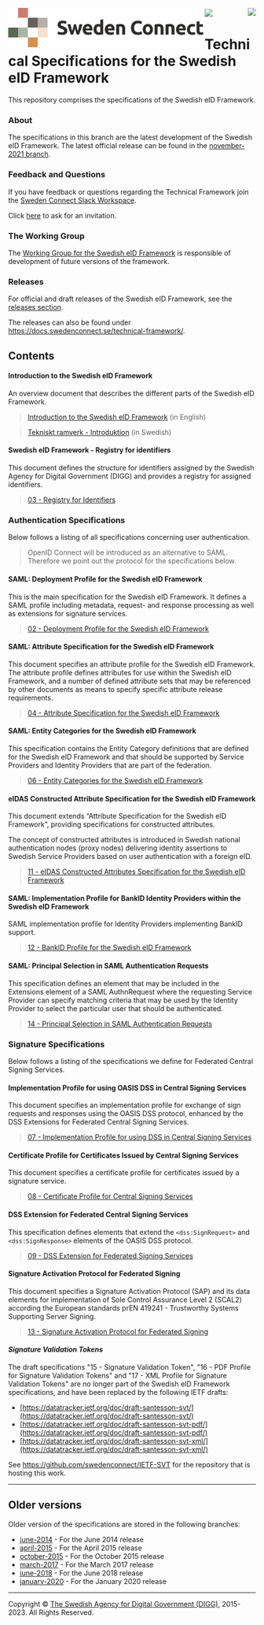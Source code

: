 <p>
<img align="left" src="img/sweden-connect.png"></img>
<img align="right" src="img/digg_centered.png"></img>
</p>
<p>
<img align="center" src="img/transparent.png"></img>
</p>

# Technical Specifications for the Swedish eID Framework

This repository comprises the specifications of the Swedish eID Framework.

### About

The specifications in this branch are the latest development of the Swedish eID Framework. The latest official release
can be found in the [november-2021 branch](https://github.com/swedenconnect/technical-framework/tree/november-2021).

### Feedback and Questions

If you have feedback or questions regarding the Technical Framework join the 
[Sweden Connect Slack Workspace](https://swedenconnect.slack.com).

Click <a href="mailto:martin@idsec.se?subject= I would like to join the SwedenConnect Slack Workspace">here</a> to ask for an invitation.

### The Working Group

The [Working Group for the Swedish eID Framework](working-group/wg.md) is responsible of development of future versions of the framework. 

### Releases

For official and draft releases of the Swedish eID Framework, see the [releases section](https://github.com/swedenconnect/technical-framework/releases).

The releases can also be found under <https://docs.swedenconnect.se/technical-framework/>.

## Contents

#### Introduction to the Swedish eID Framework

An overview document that describes the different parts of the Swedish eID Framework.

> [Introduction to the Swedish eID Framework](00%20-%20Swedish%20eID%20Framework%20-%20Introduction.md) (in English)

> [Tekniskt ramverk - Introduktion](00%20-%20Tekniskt%20ramverk%20-%20Introduktion.md) (in Swedish)

#### Swedish eID Framework - Registry for identifiers

This document defines the structure for identifiers assigned by the Swedish Agency for Digital Government (DIGG) and provides a registry for assigned identifiers.

> [03 - Registry for Identifiers](03%20-%20Registry%20for%20Identifiers.md)

### Authentication Specifications

Below follows a listing of all specifications concerning user authentication.

> OpenID Connect will be introduced as an alternative to SAML. Therefore we point out the protocol for the specifications below.

#### SAML: Deployment Profile for the Swedish eID Framework

This is the main specification for the Swedish eID Framework. It defines a SAML profile including metadata, request- and response processing as well as extensions for signature services.

> [02 - Deployment Profile for the Swedish eID Framework](02%20-%20Deployment%20Profile%20for%20the%20Swedish%20eID%20Framework.md)

#### SAML: Attribute Specification for the Swedish eID Framework

This document specifies an attribute profile for the Swedish eID Framework. The attribute profile defines attributes for use within the Swedish eID Framework, and a number of defined attribute sets that may be referenced by other documents as means to specify specific attribute release requirements.

> [04 - Attribute Specification for the Swedish eID Framework](04%20-%20Attribute%20Specification%20for%20the%20Swedish%20eID%20Framework.md)

#### SAML: Entity Categories for the Swedish eID Framework

This specification contains the Entity Category definitions that are defined for the Swedish eID Framework and that should be supported by Service Providers and Identity Providers that are part of the federation.

> [06 - Entity Categories for the Swedish eID Framework](06%20-%20Entity%20Categories%20for%20the%20Swedish%20eID%20Framework.md)

#### eIDAS Constructed Attribute Specification for the Swedish eID Framework

This document extends “Attribute Specification for the Swedish eID Framework”, providing specifications for constructed attributes.

The concept of constructed attributes is introduced in Swedish national authentication nodes (proxy nodes) delivering identity assertions to Swedish Service Providers based on user authentication with a foreign eID.

> [11 - eIDAS Constructed Attributes Specification for the Swedish eID Framework](11%20-%20eIDAS%20Constructed%20Attributes%20Specification%20for%20the%20Swedish%20eID%20Framework.md)

#### SAML: Implementation Profile for BankID Identity Providers within the Swedish eID Framework

SAML implementation profile for Identity Providers implementing BankID support.

> [12 - BankID Profile for the Swedish eID Framework](12%20-%20BankID%20Profile%20for%20the%20Swedish%20eID%20Framework.md)

#### SAML: Principal Selection in SAML Authentication Requests

This specification defines an element that may be included in the Extensions element of a SAML AuthnRequest where the requesting Service Provider can specify matching criteria that may be used by the Identity Provider to select the particular user that should be authenticated.

> [14 - Principal Selection in SAML Authentication Requests](14%20-%20Principal%20Selection%20in%20SAML%20Authentication%20Requests.md)

### Signature Specifications

Below follows a listing of the specifications we define for Federated Central Signing Services.

#### Implementation Profile for using OASIS DSS in Central Signing Services

This document specifies an implementation profile for exchange of sign requests and responses using the OASIS DSS protocol, enhanced by the DSS Extensions for Federated Central Signing Services.

> [07 - Implementation Profile for using DSS in Central Signing Services](07%20-%20Implementation%20Profile%20for%20using%20DSS%20in%20Central%20Signing%20Services.md)

#### Certificate Profile for Certificates Issued by Central Signing Services

This document specifies a certificate profile for certificates issued by a signature service.

> [08 - Certificate Profile for Central Signing Services](08%20-%20Certificate%20Profile%20for%20Central%20Signing%20Services.md)

#### DSS Extension for Federated Central Signing Services

This specification defines elements that extend the `<dss:SignRequest>` and `<dss:SignResponse>` elements of the OASIS DSS protocol.

> [09 - DSS Extension for Federated Signing Services](09%20-%20DSS%20Extension%20for%20Federated%20Signing%20Services.md)

#### Signature Activation Protocol for Federated Signing

This document specifies a Signature Activation Protocol (SAP) and its data elements for implementation of Sole Control Assurance Level 2 (SCAL2) according the European standards prEN 419241 - Trustworthy Systems Supporting Server Signing.

> [13 - Signature Activation Protocol for Federated Signing](13%20-%20Signature%20Activation%20Protocol.md)

#### *Signature Validation Tokens*

The draft specifications "15 - Signature Validation Token", "16 - PDF Profile for Signature Validation Tokens" and "17 - XML Profile for Signature Validation Tokens" are no longer part of the Swedish eID Framework specifications, and have been replaced by the following IETF drafts:

- [https://datatracker.ietf.org/doc/draft-santesson-svt/](https://datatracker.ietf.org/doc/draft-santesson-svt/)
- [https://datatracker.ietf.org/doc/draft-santesson-svt-pdf/](https://datatracker.ietf.org/doc/draft-santesson-svt-pdf/)
- [https://datatracker.ietf.org/doc/draft-santesson-svt-xml/](https://datatracker.ietf.org/doc/draft-santesson-svt-xml/)

See https://github.com/swedenconnect/IETF-SVT for the repository that is hosting this work.

---

## Older versions

Older version of the specifications are stored in the following branches:

+ [june-2014](https://github.com/swedenconnect/technical-framework/tree/june-2014) - For the June 2014 release
+ [april-2015](https://github.com/swedenconnect/technical-framework/tree/april-2015) - For the April 2015 release
+ [october-2015](https://github.com/swedenconnect/technical-framework/tree/october-2015) - For the October 2015 release
+ [march-2017](https://github.com/swedenconnect/technical-framework/tree/march-2017) - For the March 2017 release
+ [june-2018](https://github.com/swedenconnect/technical-framework/tree/june-2018) - For the June 2018 release
+ [january-2020](https://github.com/swedenconnect/technical-framework/tree/january-2020) - For the January 2020 release

---

Copyright &copy; [The Swedish Agency for Digital Government (DIGG)](https://www.digg.se), 2015-2023. All Rights Reserved.
